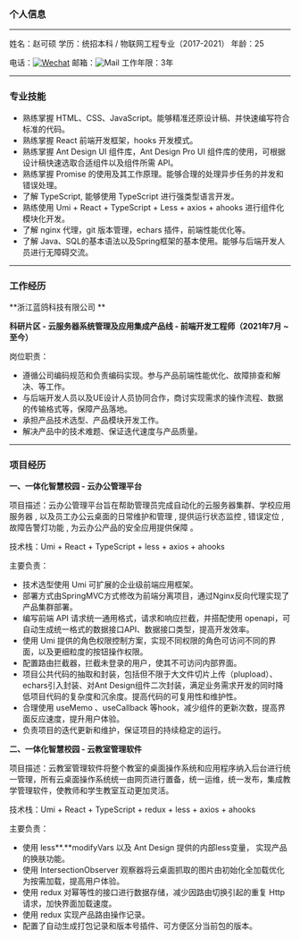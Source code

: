 

### 个人信息 ###

----

姓名：赵可硕                          学历：统招本科 / 物联网工程专业（2017-2021）       年龄：25                          

电话：[![Wechat](https://img.shields.io/badge/-13253075261-07c160?style=flat-square&logo=Wechat&logoColor=white)](https://www.linkedin.com/in/alexey-khachatryan-8707b7a5/)           邮箱：![Mail](https://img.shields.io/badge/-2370405298@qq.com-gray?style=flat-square&logo=gmail&logoColor=red&link=)                                          工作年限：3年

-----

### 专业技能

- 熟练掌握 HTML、CSS、JavaScript。能够精准还原设计稿、并快速编写符合标准的代码。
- 熟练掌握 React 前端开发框架，hooks 开发模式。
- 熟练掌握 Ant Design UI 组件库，Ant Design Pro UI 组件库的使用，可根据设计稿快速选取合适组件以及组件所需 API。
- 熟练掌握 Promise 的使用及其工作原理。能够合理的处理异步任务的并发和错误处理。
- 了解 TypeScript, 能够使用 TypeScript 进行强类型语言开发。
- 熟练使用 Umi + React + TypeScript + Less +  axios + ahooks 进行组件化模块化开发。
- 了解 nginx 代理，git 版本管理，echars 插件，前端性能优化等。
- 了解 Java、SQL的基本语法以及Spring框架的基本使用。能够与后端开发人员进行无障碍交流。

---

### 工作经历

**浙江蓝鸽科技有限公司 **

**科研片区 - 云服务器系统管理及应用集成产品线 - 前端开发工程师（2021年7月 ~ 至今）**

岗位职责：

- 遵循公司编码规范和负责编码实现。参与产品前端性能优化、故障排查和解决、等工作。
- 与后端开发人员以及UE设计人员协同合作，商讨实现需求的操作流程、数据的传输格式等，保障产品落地。
- 承担产品技术选型、产品模块开发工作。
- 解决产品中的技术难题、保证迭代速度与产品质量。

----

### 项目经历

**一、一体化智慧校园 - 云办公管理平台**

项目描述：云办公管理平台旨在帮助管理员完成自动化的云服务器集群、学校应用服务器 , 以及员工办公云桌面的日常维护和管理 , 提供运行状态监控 , 错误定位 , 故障告警灯功能 , 为云办公产品的安全应用提供保障 。

技术栈：Umi + React + TypeScript + less +  axios + ahooks

主要负责： 

 - 技术选型使用 Umi 可扩展的企业级前端应用框架。
 - 部署方式由SpringMVC方式修改为前端分离项目，通过Nginx反向代理实现了产品集群部署。
 - 编写前端 API 请求统一通用格式，请求和响应拦截，并搭配使用 openapi，可自动生成统一格式的数据接口API、数据接口类型，提高开发效率。
 - 使用 Umi 提供的角色权限控制方案，实现不同权限的角色可访问不同的界面，以及更细粒度的按钮操作权限。
 - 配置路由拦截器，拦截未登录的用户，使其不可访问内部界面。
 - 项目公共代码的抽取和封装，包括但不限于大文件切片上传（plupload）、echars引入封装、对Ant Design组件二次封装，满足业务需求开发的同时降低项目代码的复杂度和沉余度。提高代码的可复用性和维护性。
 - 合理使用 useMemo 、useCallback 等hook，减少组件的更新次数，提高界面反应速度，提升用户体验。
 - 负责项目的迭代更新和维护，保证项目的持续稳定的运行。



**二、一体化智慧校园 - 云教室管理软件**

项目描述：云教室管理软件将整个教室的桌面操作系统和应用程序纳入后台进行统一管理，所有云桌面操作系统统一由网页进行置备，统一运维，统一发布，集成教学管理软件，使教师和学生教室互动更加灵活。

技术栈：Umi + React + TypeScript + redux + less +  axios + ahooks

主要负责：

- 使用 less**.**modifyVars 以及 Ant Design 提供的内部less变量， 实现产品的换肤功能。
- 使用 IntersectionObserver 观察器将云桌面抓取的图片由初始化全加载优化为按需加载，提高用户体验。
- 使用 redux 对幂等性的接口进行数据存储，减少因路由切换引起的重复 Http 请求，加快界面加载速度。
- 使用 redux 实现产品路由操作记录。
- 配置了自动生成打包记录和版本号插件、可方便区分当前包的版本。